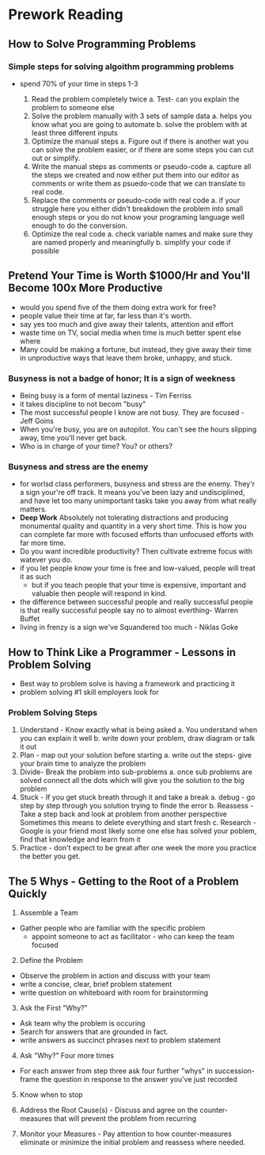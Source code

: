 # Prework Reading

## How to Solve Programming Problems

### Simple steps for solving algoithm programming problems

- spend 70% of your time in steps 1-3

  1. Read the problem completely twice
    a. Test- can you explain the problem to someone else
  2. Solve the problem manually with 3 sets of sample data
    a. helps you know what you are going to automate
    b. solve the problem with at least three different inputs
  3. Optimize the manual steps
    a. Figure out if there is another wat you can solve the problem easier, or if there are some steps you can cut out or simplify.
  4. Write the manual steps as comments or pseudo-code
    a. capture all the steps we created and now either put them into our editor as comments or write them as psuedo-code that we can translate to real code.
  5. Replace the comments or pseudo-code with real code
    a. if your struggle here you either didn't breakdown the problem into small enough steps or you do not know your programing language well enough to do the conversion.
  6. Optimize the real code
    a. check variable names and make sure they are named properly and meaningfully
    b. simplify your code if possible

## Pretend Your Time is Worth $1000/Hr and You'll Become 100x More Productive

- would you spend five of the them doing extra work for free?
- people value their time at far, far less than it's worth.
- say yes too much and give away their talents, attention and effort
- waste time on TV, social media when time is much better spent else where
- Many could be making a fortune, but instead, they give away their time in unproductive ways that leave them broke, unhappy, and stuck.

### Busyness is not a badge of honor; It is a sign of weekness

- Being busy is a form of mental laziness - Tim Ferriss
- it takes discipline to not becom "busy"
- The most successful people I know are not busy. They are focused - Jeff Goins
- When you're busy, you are on autopilot. You can't see the hours slipping away, time you'll never get back.
- Who is in charge of your time? You? or others?

### Busyness and stress are the enemy

- for worlsd class performers, busyness and stress are the enemy. They'r a sign your're off track. It means you've been lazy and undisciplined, and have let too many unimportant tasks take you away from what really matters.
- **Deep Work** Absolutely not tolerating distractions and producing monumental quality and quantity in a very short time. This is how you can complete far more with focused efforts than unfocused efforts with far more time.
- Do you want incredible productivity? Then cultivate extreme focus with watever you do.
- if you let people know your time is free and low-valued, people will treat it as such
  - but if you teach people that your time is expensive, important and valuable then people will respond in kind.
- the difference between successful people and really successful people is that really successful people say no to almost everthing- Warren Buffet
- living in frenzy is a sign we've Squandered too much - Niklas Goke

## How to Think Like a Programmer - Lessons in Problem Solving

- Best way to problem solve is having a framework and practicing it
- problem solving #1 skill employers look for

### Problem Solving Steps

1. Understand - Know exactly what is being asked
  a. You understand when you can explain it well
  b. write down your problem, draw diagram or talk it out
2. Plan - map out your solution before starting
  a. write out the steps- give your brain time to analyze the problem
3. Divide- Break the problem into sub-problems
  a. once sub problems are solved connect all the dots which will give you the solution to the big problem
4. Stuck - If you get stuck breath through it and take a break
  a. debug - go step by step through you solution trying to finde the error
  b. Reassess -  Take a step back and look at problem from another perspective
    Sometimes this means to delete everything and start fresh
  c. Research - Google is your friend most likely some one else has solved your poblem, find that knowledge and learn from it
5. Practice - don't expect to be great after one week the more you practice the better you get.

## The 5 Whys - Getting to the Root of a Problem Quickly

1. Assemble a Team
- Gather people who are familiar with the specific problem
  - appoint someone to act as facilitator - who can keep the team focused

2. Define the Problem
  - Observe the problem in action and discuss with your team
  - write a concise, clear, brief problem statement
  - write question on whiteboard with room for brainstorming

3. Ask the First "Why?"
  - Ask team why the problem is occuring
  - Search for answers that are grounded in fact.
  - write answers as succinct phrases next to problem statement

4. Ask "Why?" Four more times
  - For each answer from step three ask four further "whys" in succession- frame the question in response to the answer you've just recorded

5. Know when to stop

6. Address the Root Cause(s) - Discuss and agree on the counter-measures that will prevent the problem from recurring

7. Monitor your Measures - Pay attention to how counter-measures eliminate or minimize the initial problem and reassess where needed.
